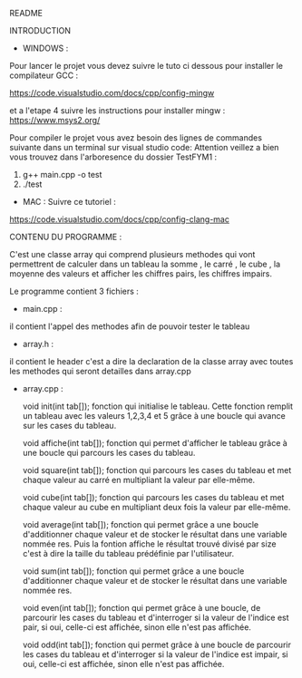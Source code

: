 README

INTRODUCTION

- WINDOWS : 

Pour lancer le projet vous devez suivre le tuto ci dessous pour installer le compilateur GCC :

https://code.visualstudio.com/docs/cpp/config-mingw

et a l'etape 4 suivre les instructions pour installer mingw : https://www.msys2.org/

Pour compiler le projet vous avez besoin des lignes de commandes suivante dans un terminal sur visual studio code:
Attention veillez a bien vous trouvez dans l'arboresence du dossier TestFYM1 : 
1) g++ main.cpp -o test
2) ./test

- MAC :
Suivre ce tutoriel : 

https://code.visualstudio.com/docs/cpp/config-clang-mac
    

CONTENU DU PROGRAMME :

C'est une classe array qui comprend plusieurs methodes qui vont permettrent de calculer 
dans un tableau la somme , le carré , le cube , la moyenne des valeurs et afficher les chiffres pairs, les chiffres impairs.

Le programme contient 3 fichiers :

- main.cpp : 

il contient l'appel des methodes afin de pouvoir tester le tableau

- array.h :

il contient le header c'est a dire la declaration de la classe array avec toutes les methodes qui seront detailles dans array.cpp

- array.cpp :

    void init(int tab[]);
    fonction qui initialise le tableau. Cette fonction remplit un tableau avec les valeurs 1,2,3,4 et 5 grâce à une boucle qui avance sur les cases du tableau.

    void affiche(int tab[]);
    fonction qui permet d'afficher le tableau grâce à une boucle qui parcours les cases du tableau.

    void square(int tab[]);
    fonction qui parcours les cases du tableau et met chaque valeur au carré en multipliant la valeur par elle-même.

    void cube(int tab[]);
    fonction qui parcours les cases du tableau et met chaque valeur au cube en multipliant deux fois la valeur par elle-même.

    void average(int tab[]);
    fonction qui permet grâce a une boucle d'additionner chaque valeur et de stocker le résultat dans une variable nommée res. Puis la fontion affiche le résultat trouvé divisé par size c'est à dire la taille du tableau prédéfinie par l'utilisateur.

    void sum(int tab[]);
    fonction qui permet grâce a une boucle d'additionner chaque valeur et de stocker le résultat dans une variable nommée res.

    void even(int tab[]);
    fonction qui permet grâce à une boucle, de parcourir les cases du tableau et d'interroger si la valeur de l'indice est pair, si oui, celle-ci est affichée, sinon elle n'est pas affichée.

    void odd(int tab[]);
    fonction qui permet grâce à une boucle de parcourir les cases du tableau et d'interroger si la valeur de l'indice est impair, si oui, celle-ci est affichée, sinon elle n'est pas affichée.
